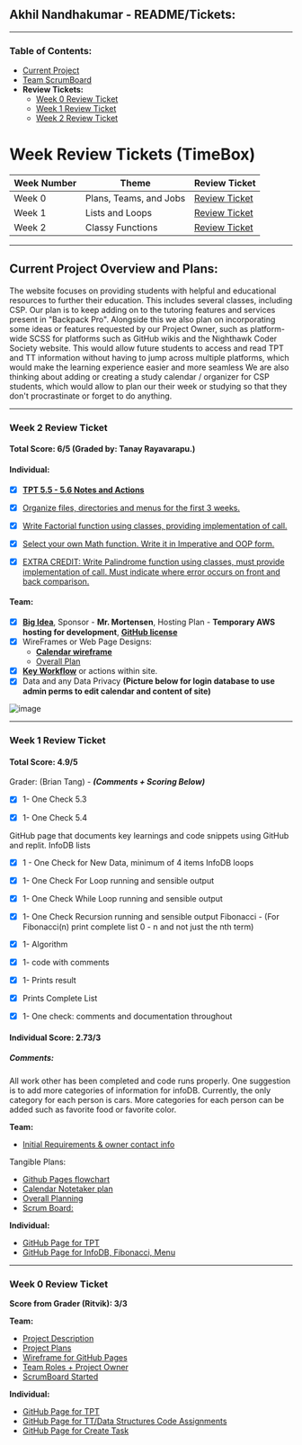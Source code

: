 ## Akhil Nandhakumar - README/Tickets:

***

### Table of Contents:
- [Current Project](#current-project-overview-and-plans)
- [Team ScrumBoard](https://github.com/AkhilNandhakumar/Guython.git)
- **Review Tickets:**
  - [Week 0 Review Ticket](#week-0-review-ticket)
  - [Week 1 Review Ticket](#week-1-review-ticket)
  - [Week 2 Review Ticket](#week-2-review-ticket)

# Week Review Tickets (TimeBox)

Week Number | Theme | Review Ticket | 
----- | ----- | ----- | 
Week 0 | Plans, Teams, and Jobs | [Review Ticket](https://github.com/AkhilNandhakumar/Guython/issues/8) | 
Week 1 | Lists and Loops | [Review Ticket](https://github.com/AkhilNandhakumar/Guython/issues/16) | 
Week 2 | Classy Functions | [Review Ticket](https://github.com/AkhilNandhakumar/Guython/issues/22) | 

***

## Current Project Overview and Plans:
The website focuses on providing students with 
helpful and educational resources to further 
their education. This includes several classes, 
including CSP. Our plan is to keep adding on to the 
tutoring features and services present in 
"Backpack Pro". Alongside this we also plan on 
incorporating some ideas or features requested 
by our Project Owner, such as platform-wide 
SCSS for platforms such as GitHub wikis and the 
Nighthawk Coder Society website. This would allow 
future students to access and read TPT and TT 
information without having to jump across multiple 
platforms, which would make the learning experience 
easier and more seamless We are also thinking about 
adding or creating a study calendar / organizer for 
CSP students, which would allow to plan our their 
week or studying so that they don't procrastinate or 
forget to do anything.

***

### Week 2 Review Ticket

#### Total Score: 6/5 (Graded by: Tanay Rayavarapu.)

#### Individual:

- [x] **[TPT 5.5 - 5.6 Notes and Actions](https://github.com/AkhilNandhakumar/Akhil-Data-Structures/blob/main/tpt.md#week-2-tpt-55---56)**
- [x] [Organize files, directories and menus for the first 3 weeks. ](https://replit.com/@AkhilNandhakuma/Akhil-Data-Structures#_config.yml)
- [x] [Write Factorial function using classes, providing implementation of call.](https://replit.com/@AkhilNandhakuma/Akhil-Data-Structures#TT2/oop.py)
- [x] [Select your own Math function. Write it in Imperative and OOP form. ](https://replit.com/@AkhilNandhakuma/Akhil-Data-Structures#TT2/oop.py)
- [x] [EXTRA CREDIT:  Write Palindrome function using classes, must provide implementation of call.  Must indicate where error occurs on front and back comparison.](https://replit.com/@AkhilNandhakuma/Akhil-Data-Structures#TT2/oop.py)


#### Team:
- [x] **[Big Idea](https://github.com/AkhilNandhakumar/Guython#project-description)**, Sponsor - **Mr. Mortensen**, Hosting Plan - **Temporary AWS hosting for development**, **[GitHub license](https://github.com/AkhilNandhakumar/Guython/blob/main/LICENSE)**
- [x] WireFrames or Web Page Designs:
  - **[Calendar wireframe](https://docs.google.com/presentation/d/1LQfwvtHj-Fy-zm9Yuaey_KsImMZtQ5-ZTAPahqgjO98/edit?usp=sharing)**
  - [Overall Plan](https://github.com/AkhilNandhakumar/Guython#project-plans)
- [x] **[Key Workflow](https://docs.google.com/drawings/d/1mogokqAFAM5HKk9fLhzz1qdr9THwx2xbRpUxEg_czEs/edit?usp=sharing)** or actions within site.
- [x] Data and any Data Privacy **(Picture below for login database to use admin perms to edit calendar and content of site)**

![image](https://user-images.githubusercontent.com/89219514/160197012-c5e6132b-dee9-4f15-b175-7664631754ed.png)

***

### Week 1 Review Ticket

#### Total Score: **4.9/5**
Grader: (Brian Tang) - 
_**(Comments + Scoring Below)**_

- [x]  1- One Check 5.3

- [x]  1- One Check 5.4

GitHub page that documents key learnings and code snippets using GitHub and replit.
InfoDB lists

- [x] 1 - One Check for New Data, minimum of 4 items
  InfoDB loops

- [x]  1- One Check For Loop running and sensible output

- [x]  1- One Check While Loop running and sensible output

- [x]  1- One Check Recursion running and sensible output
  Fibonacci - (For Fibonacci(n) print complete list 0 - n and not just the nth term)

- [x] 1- Algorithm
- [x] 1- code with comments
- [x] 1- Prints result
- [x] Prints Complete List

- [x]  1- One check: comments and documentation throughout

#### Individual Score: 2.73/3

##### Comments:

All work other has been completed and code runs properly. One suggestion is to add more categories of information for infoDB. Currently, the only category for each person is cars. More categories for each person can be added such as favorite food or favorite color.

**Team:** 

- [Initial Requirements & owner contact info](https://github.com/AkhilNandhakumar/Guython#project-plans)

Tangible Plans:

- [Github Pages flowchart](https://docs.google.com/drawings/d/1mogokqAFAM5HKk9fLhzz1qdr9THwx2xbRpUxEg_czEs/edit?usp=sharing)
- [Calendar Notetaker plan](https://docs.google.com/drawings/d/1zjt5Qdw6l88m8sk59pMLM-W7xGrRt5vsgfnX6R5dAaE/edit?usp=sharing)
- [Overall Planning](https://github.com/AkhilNandhakumar/Guython#project-plans)
- [Scrum Board:](https://github.com/AkhilNandhakumar/Guython/projects/1)

**Individual:**
- [GitHub Page for TPT](https://akhilnandhakumar.github.io/Akhil-Data-Structures/tpt)
- [GitHub Page for InfoDB, Fibonacci, Menu](https://akhilnandhakumar.github.io/Akhil-Data-Structures/tt)

***

### Week 0 Review Ticket
**Score from Grader (Ritvik): 3/3**

**Team:**
- [Project Description](https://github.com/AkhilNandhakumar/Guython#project-description)
- [Project Plans](https://github.com/AkhilNandhakumar/Guython#project-plans)
- [Wireframe for GitHub Pages](https://docs.google.com/drawings/d/1mogokqAFAM5HKk9fLhzz1qdr9THwx2xbRpUxEg_czEs/edit?usp=sharing)
- [Team Roles + Project Owner](https://github.com/AkhilNandhakumar/Guython#contributors)
- [ScrumBoard Started](https://github.com/AkhilNandhakumar/Guython/projects/1)

**Individual:**
- [GitHub Page for TPT](https://akhilnandhakumar.github.io/Akhil-Data-Structures/tpt)
- [GitHub Page for TT/Data Structures Code Assignments](https://akhilnandhakumar.github.io/Akhil-Data-Structures/tt)
- [GitHub Page for Create Task](https://akhilnandhakumar.github.io/Akhil-Data-Structures/ct)

